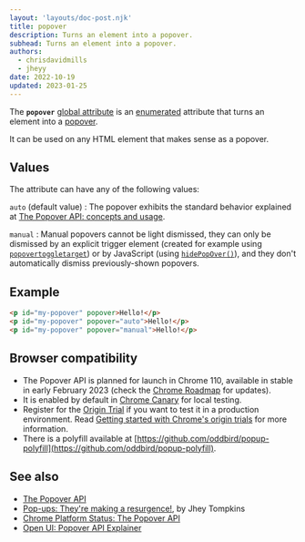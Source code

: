 ```yaml
---
layout: 'layouts/doc-post.njk'
title: popover
description: Turns an element into a popover.
subhead: Turns an element into a popover.
authors:
  - chrisdavidmills
  - jheyy
date: 2022-10-19
updated: 2023-01-25
---
```


The **`popover`** [global attribute](https://developer.mozilla.org/docs/Web/HTML/Global_attributes) is an [enumerated](https://developer.mozilla.org/docs/Glossary/Enumerated) attribute that turns an element into a [popover](/docs/web-platform/popover-api/).

It can be used on any HTML element that makes sense as a popover.

## Values

The attribute can have any of the following values:

`auto` (default value)
: The popover exhibits the standard behavior explained at [The Popover API: concepts and usage](/docs/web-platform/popover-api/#concepts-and-usage).
    
`manual`
: Manual popovers cannot be light dismissed, they can only be dismissed by an explicit trigger element (created for example using [`popovertoggletarget`](/docs/web-platform/popover-api/popovertoggletarget-attribute)) or by JavaScript (using [`hidePopOver()`](/docs/web-platform/popover-api/hidepopover-method)), and they don't automatically dismiss previously-shown popovers.

## Example

```html
<p id="my-popover" popover>Hello!</p>
<p id="my-popover" popover="auto">Hello!</p>
<p id="my-popover" popover="manual">Hello!</p>
```

## Browser compatibility

* The Popover API is planned for launch in Chrome 110, available in stable in early February 2023 (check the [Chrome Roadmap](https://chromestatus.com/roadmap) for updates).
* It is enabled by default in [Chrome Canary](https://www.google.com/chrome/canary/) for local testing.  
* Register for the [Origin Trial](/origintrials/#/view_trial/4500221927649968129) if you want to test it in a production environment. Read [Getting started with Chrome's origin trials](/docs/web-platform/origin-trials/) for more information.
* There is a polyfill available at [https://github.com/oddbird/popup-polyfill](https://github.com/oddbird/popup-polyfill).

## See also

* [The Popover API](/docs/web-platform/popover-api/)
* [Pop-ups: They're making a resurgence!](/blog/pop-ups-theyre-making-a-resurgence/), by Jhey Tompkins
* [Chrome Platform Status: The Popover API](https://chromestatus.com/feature/5463833265045504) 
* [Open UI: Popover API Explainer](https://open-ui.org/components/popover.research.explainer)